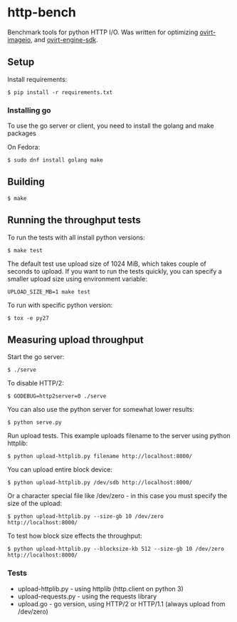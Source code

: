 # http-bench

Benchmark tools for python HTTP I/O. Was written for optimizing
[ovirt-imageio](https://github.com/ovirt/ovirt-imageio), and
[ovirt-engine-sdk](https://github.com/ovirt/ovirt-engine-sdk).


## Setup

Install requirements:

    $ pip install -r requirements.txt


### Installing go

To use the go server or client, you need to install the golang and make
packages

On Fedora:

    $ sudo dnf install golang make


## Building

    $ make


## Running the throughput tests

To run the tests with all install python versions:

    $ make test

The default test use upload size of 1024 MiB, which takes couple of
seconds to upload. If you want to run the tests quickly, you can specify
a smaller upload size using environment variable:

    UPLOAD_SIZE_MB=1 make test

To run with specific python version:

    $ tox -e py27


## Measuring upload throughput

Start the go server:

    $ ./serve

To disable HTTP/2:

    $ GODEBUG=http2server=0 ./serve

You can also use the python server for somewhat lower results:

    $ python serve.py

Run upload tests. This example uploads filename to the server using
python httplib:

    $ python upload-httplib.py filename http://localhost:8000/

You can upload entire block device:

    $ python upload-httplib.py /dev/sdb http://localhost:8000/

Or a character special file like /dev/zero - in this case you must
specify the size of the upload:

    $ python upload-httplib.py --size-gb 10 /dev/zero http://localhost:8000/

To test how block size effects the throughput:

    $ python upload-httplib.py --blocksize-kb 512 --size-gb 10 /dev/zero http://localhost:8000/


### Tests

- upload-httplib.py - using httplib (http.client on python 3)
- upload-requests.py - using the requests library
- upload.go - go version, using HTTP/2 or HTTP/1.1 (always upload from /dev/zero)
